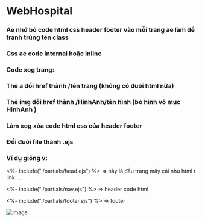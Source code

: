 # WebHospital
### Ae nhớ bỏ code html css header footer vào mỗi trang ae làm để tránh trùng tên class
### Css ae code internal hoặc inline 
### Code xog trang: 
### Thẻ a đổi href thành /tên trang  (không có đuôi html nữa)
###  Thẻ img đổi href thành /HinhAnh/tên hình (bỏ hình vô mục HinhAnh )
###  Làm xog xóa code html css của header footer 
### Đổi đuôi file thành .ejs 
###  Ví dụ giống v:

 <%- include("./partials/head.ejs") %> => này là đầu trang mấy cái như html r link ...
<style>
   code css 
</style>
</head>
<body>
   <%- include("./partials/nav.ejs") %> => header
   code html 

<%- include("./partials/footer.ejs") %> => footer

<script>
    code javascript
</script>
</body>
</html> 

![image](https://user-images.githubusercontent.com/86466679/146379404-5405735c-7b15-4fab-94ff-b59afc984d9a.png)
